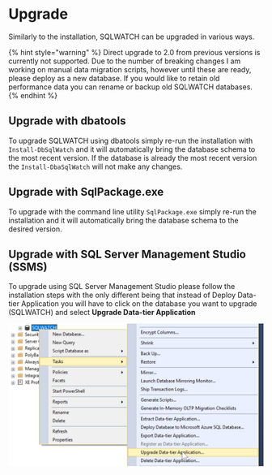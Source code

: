 # Upgrade

Similarly to the installation, SQLWATCH can be upgraded in various ways.

{% hint style="warning" %}
Direct upgrade to 2.0 from previous versions is currently not supported. Due to the number of breaking changes I am working on manual data migration scripts, however until these are ready, please deploy as a new database. If you would like to retain old performance data you can rename or backup old SQLWATCH databases.
{% endhint %}

## Upgrade with dbatools

To upgrade SQLWATCH using dbatools simply re-run the installation with `Install-DbSqlWatch` and it will automatically bring the database schema to the most recent version. If the database is already the most recent version the `Install-DbaSqlWatch` will not make any changes. 

## Upgrade with SqlPackage.exe

To upgrade with the command line utility `SqlPackage.exe` simply re-run the installation and it will automatically bring the database schema to the desired version. 

## Upgrade with SQL Server Management Studio \(SSMS\)

To upgrade using SQL Server Management Studio please follow the installation steps with the only different being that instead of Deploy Data-tier Application you will have to click on the database you want to upgrade \(SQLWATCH\) and select **Upgrade Data-tier Application**

![Upgrading Date-tier Application \(DacPac\) in SQL Server Management Studio](../../.gitbook/assets/upgrade-database-dacpac.png)

